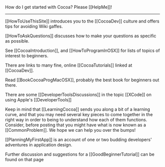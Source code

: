 How do I get started with Cocoa? Please [[HelpMe]]!

----

[[HowToUseThisSite]] introduces you to the [[CocoaDev]] culture and offers tips for avoiding Wiki gaffes.

[[HowToAskQuestions]] discusses how to make your questions as specific as possible.

See [[CocoaIntroduction]], and [[HowToProgramInOSX]] for lists of topics of interest to beginners.

There are links to many fine, online [[CocoaTutorials]] linked at [[CocoaDev]].

Read [[BookCocoaProgMacOSX]], probably the best book for beginners out there.

There are some [[DeveloperToolsDiscussions]] in the topic [[XCode]] on using Apple's [[DeveloperTools]] 

Keep in mind that [[LearningCocoa]] sends you along a bit of a learning curve, and that you may need several key pieces to come together in the right way in order to being to understand how each of them functions. Consider, before posting that you might have what is now known as a [[CommonProblem]]. We hope we can help you over the bumps!

[[PlanningMyFirstApp]] is an account of one or two budding developers' adventures in application design.

Further discussion and suggestions for a [[GoodBeginnerTutorial]] can be found on that page